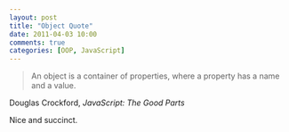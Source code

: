 ```yaml
---
layout: post
title: "Object Quote"
date: 2011-04-03 10:00
comments: true
categories: [OOP, JavaScript]
---
```


>An object is a container of properties, where a property has a name and a value.

Douglas Crockford, *JavaScript: The Good Parts*

Nice and succinct.
